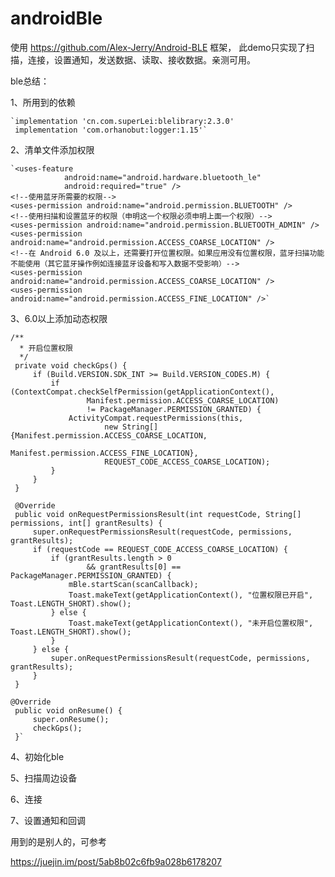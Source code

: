 # androidBle

使用 https://github.com/Alex-Jerry/Android-BLE 框架，
此demo只实现了扫描，连接，设置通知，发送数据、读取、接收数据。亲测可用。
 
ble总结：

1、所用到的依赖

    `implementation 'cn.com.superLei:blelibrary:2.3.0'
     implementation 'com.orhanobut:logger:1.15'`
     
2、清单文件添加权限
 
    `<uses-feature
                android:name="android.hardware.bluetooth_le"
                android:required="true" />
    <!--使用蓝牙所需要的权限-->
    <uses-permission android:name="android.permission.BLUETOOTH" />
    <!--使用扫描和设置蓝牙的权限（申明这一个权限必须申明上面一个权限）-->
    <uses-permission android:name="android.permission.BLUETOOTH_ADMIN" />
    <uses-permission android:name="android.permission.ACCESS_COARSE_LOCATION" />
    <!--在 Android 6.0 及以上，还需要打开位置权限。如果应用没有位置权限，蓝牙扫描功能不能使用（其它蓝牙操作例如连接蓝牙设备和写入数据不受影响）-->
    <uses-permission android:name="android.permission.ACCESS_COARSE_LOCATION" />
    <uses-permission android:name="android.permission.ACCESS_FINE_LOCATION" />`
    
3、6.0以上添加动态权限
 
    /**
      * 开启位置权限
      */
     private void checkGps() {
         if (Build.VERSION.SDK_INT >= Build.VERSION_CODES.M) {
             if (ContextCompat.checkSelfPermission(getApplicationContext(),
                     Manifest.permission.ACCESS_COARSE_LOCATION)
                     != PackageManager.PERMISSION_GRANTED) {
                 ActivityCompat.requestPermissions(this,
                         new String[]{Manifest.permission.ACCESS_COARSE_LOCATION,
                                 Manifest.permission.ACCESS_FINE_LOCATION},
                         REQUEST_CODE_ACCESS_COARSE_LOCATION);
             }
         }
     }
 
     @Override
     public void onRequestPermissionsResult(int requestCode, String[] permissions, int[] grantResults) {
         super.onRequestPermissionsResult(requestCode, permissions, grantResults);
         if (requestCode == REQUEST_CODE_ACCESS_COARSE_LOCATION) {
             if (grantResults.length > 0
                     && grantResults[0] == PackageManager.PERMISSION_GRANTED) {
                 mBle.startScan(scanCallback);
                 Toast.makeText(getApplicationContext(), "位置权限已开启", Toast.LENGTH_SHORT).show();
             } else {
                 Toast.makeText(getApplicationContext(), "未开启位置权限", Toast.LENGTH_SHORT).show();
             }
         } else {
             super.onRequestPermissionsResult(requestCode, permissions, grantResults);
         }
     }
     
    @Override
     public void onResume() {
         super.onResume();
         checkGps();
     }`
     
4、初始化ble

5、扫描周边设备

6、连接

7、设置通知和回调

用到的是别人的，可参考

https://juejin.im/post/5ab8b02c6fb9a028b6178207